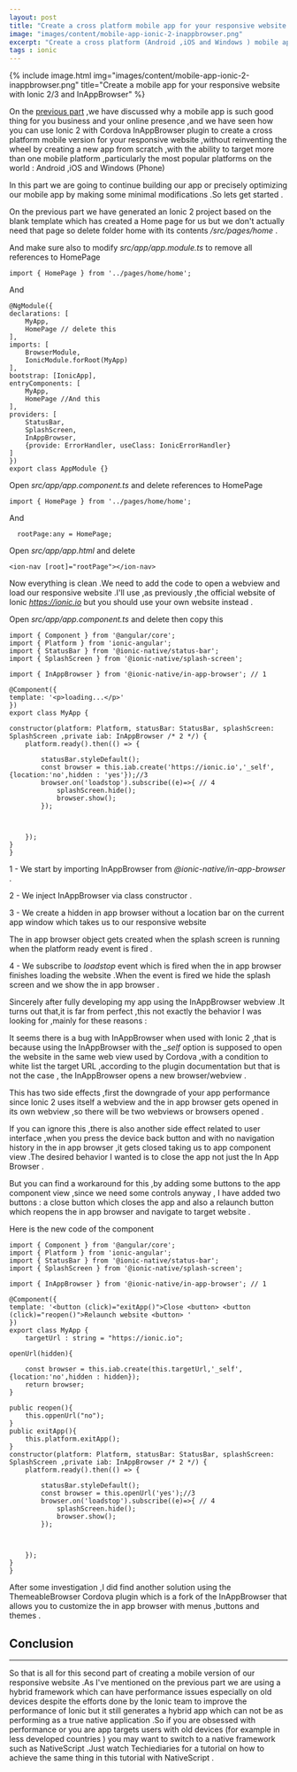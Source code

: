 ```yaml
---
layout: post
title: "Create a cross platform mobile app for your responsive website with Ionic 2/3 and InAppBrowser webview -PART 2"
image: "images/content/mobile-app-ionic-2-inappbrowser.png"
excerpt: "Create a cross platform (Android ,iOS and Windows ) mobile app for your responsive website with Ionic 2/3 and InAppBrowser part 2" 
tags : ionic
---
```


{% include image.html 
    img="images/content/mobile-app-ionic-2-inappbrowser.png" 
    title="Create a mobile app for your responsive website with Ionic 2/3 and InAppBrowser" 
%}

On the [previous part](/ionic-2-webview-inappbrowser) ,we have discussed why a mobile app is such good thing for you business and your online presence ,and we have seen how you can use 
Ionic 2 with Cordova InAppBrowser plugin to create a cross platform mobile version for your responsive website ,without reinventing the wheel by creating a new 
app from scratch ,with the ability to target more than one mobile platform ,particularly the most popular platforms on the world  : Android ,iOS and Windows (Phone)

In this part we are going to continue building our app or precisely optimizing our mobile app by making some minimal modifications .So lets get started .

On the previous part we have generated an Ionic 2 project based on the blank template which has created a Home page for us but we don't actually need 
that page so delete folder home with its contents <em>/src/pages/home</em> .

And make sure also to modify <em>src/app/app.module.ts</em> to remove all references to HomePage 

    import { HomePage } from '../pages/home/home';

And 

    @NgModule({
    declarations: [
        MyApp,
        HomePage // delete this 
    ],
    imports: [
        BrowserModule,
        IonicModule.forRoot(MyApp)
    ],
    bootstrap: [IonicApp],
    entryComponents: [
        MyApp,
        HomePage //And this 
    ],
    providers: [
        StatusBar,
        SplashScreen,
        InAppBrowser,
        {provide: ErrorHandler, useClass: IonicErrorHandler}
    ]
    })
    export class AppModule {}    


Open <em>src/app/app.component.ts</em> and delete references to HomePage 

    import { HomePage } from '../pages/home/home';

And 

      rootPage:any = HomePage;

Open  <em>src/app/app.html</em> and delete 

    <ion-nav [root]="rootPage"></ion-nav>

Now everything is clean .We need to add the code to open a webview and load our responsive website .I'll use ,as previously ,the official website of
Ionic <em>https://ionic.io</em> but you should use your own website instead .

Open <em>src/app/app.component.ts</em> and delete then copy this 

    import { Component } from '@angular/core';
    import { Platform } from 'ionic-angular';
    import { StatusBar } from '@ionic-native/status-bar';
    import { SplashScreen } from '@ionic-native/splash-screen';

    import { InAppBrowser } from '@ionic-native/in-app-browser'; // 1

    @Component({
    template: '<p>loading...</p>'
    })
    export class MyApp {

    constructor(platform: Platform, statusBar: StatusBar, splashScreen: SplashScreen ,private iab: InAppBrowser /* 2 */) {
        platform.ready().then(() => {

            statusBar.styleDefault();
            const browser = this.iab.create('https://ionic.io','_self',{location:'no',hidden : 'yes'});//3
            browser.on('loadstop').subscribe((e)=>{ // 4
                splashScreen.hide();
                browser.show();
            });

        
        
        });
    }
    }

1 - We start by importing InAppBrowser from <em>@ionic-native/in-app-browser</em> .

2 - We inject InAppBrowser via class constructor .

3 - We create a hidden in app browser without a location bar on the current app window which takes us to our responsive website 

The in app browser object gets created when the splash screen is running when the platform ready event is fired .



4 - We subscribe to <em>loadstop</em> event which is fired when the in app browser finishes loading the website .When the event is fired 
we hide the splash screen and we show the in app browser .

Sincerely after fully developing my app using the InAppBrowser webview .It turns out that,it is far from perfect ,this not exactly the behavior 
I was looking for ,mainly for these reasons :

It seems there is a bug with InAppBrowser when used with Ionic 2 ,that is because using the InAppBrowser with the <em>_self</em> option is supposed to 
open the website in the same web view used by Cordova ,with a condition to white list the target URL ,according to the plugin documentation but that is not the case ,
the InAppBrowser opens a new browser/webview .

This has two side effects ,first the downgrade of your app performance since Ionic 2 uses itself a webview and the in app browser gets opened in its own 
webview  ,so there will be two webviews or browsers opened .

If you can ignore this ,there is also another side effect related to user interface ,when you press the device back button and with no navigation history 
in the in app browser ,it gets closed taking us to app component view .The desired behavior I wanted is to close the app not just the In App Browser .

But you can find a workaround for this ,by adding some buttons to the app component view ,since we need some controls anyway , 
I have added two buttons : a close button which closes the app and also a relaunch button which reopens the in app browser and navigate to target 
website .

Here is the new code of the component 

    import { Component } from '@angular/core';
    import { Platform } from 'ionic-angular';
    import { StatusBar } from '@ionic-native/status-bar';
    import { SplashScreen } from '@ionic-native/splash-screen';

    import { InAppBrowser } from '@ionic-native/in-app-browser'; // 1

    @Component({
    template: '<button (click)="exitApp()">Close <button> <button (click)="reopen()">Relaunch website <button> '
    })
    export class MyApp {
        targetUrl : string = "https://ionic.io";
    
    openUrl(hidden){

        const browser = this.iab.create(this.targetUrl,'_self',{location:'no',hidden : hidden});
        return browser;
    }

    public reopen(){
        this.oppenUrl("no");
    }
    public exitApp(){
        this.platform.exitApp();
    }    
    constructor(platform: Platform, statusBar: StatusBar, splashScreen: SplashScreen ,private iab: InAppBrowser /* 2 */) {
        platform.ready().then(() => {

            statusBar.styleDefault();
            const browser = this.openUrl('yes');//3
            browser.on('loadstop').subscribe((e)=>{ // 4
                splashScreen.hide();
                browser.show();
            });

        
        
        });
    }
    }

After some investigation ,I did find another solution using the ThemeableBrowser Cordova plugin which is a fork of the InAppBrowser that allows
you to customize the in app browser with menus ,buttons and themes .


Conclusion
----------------
----------------    

So that is all for this second part of creating a mobile version of our responsive website .As I've mentioned on the previous part we are using 
a hybrid framework which can have performance issues especially on old devices despite the efforts done by the Ionic team to improve the 
performance of Ionic but it still generates a hybrid app which can not be as performing as a true native application .So if you are obsessed 
with performance or you are app targets users with old devices (for example in less developed countries ) you may want to switch to a native framework 
such as NativeScript .Just watch Techiediaries for a tutorial on how to achieve the same thing in this tutorial with  NativeScript .


